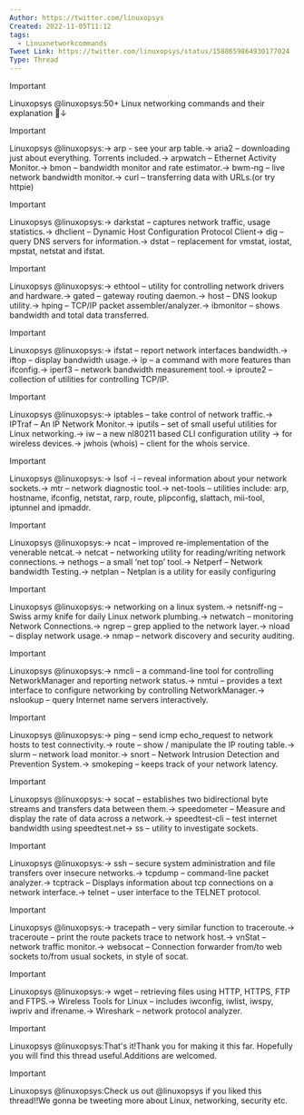 ```yaml
---
Author: https://twitter.com/linuxopsys
Created: 2022-11-05T11:12
tags:
  - Linuxnetworkcommands
Tweet Link: https://twitter.com/linuxopsys/status/1588659864930177024
Type: Thread
---
```

> [!important]  
> Linuxopsys @linuxopsys:50+ Linux networking commands and their explanation 🧵↓  
  
> [!important]  
> Linuxopsys @linuxopsys:→ arp - see your arp table.→ aria2 – downloading just about everything. Torrents included.→ arpwatch – Ethernet Activity Monitor.→ bmon – bandwidth monitor and rate estimator.→ bwm-ng – live network bandwidth monitor.→ curl – transferring data with URLs.(or try httpie)  
  
> [!important]  
> Linuxopsys @linuxopsys:→ darkstat – captures network traffic, usage statistics.→ dhclient – Dynamic Host Configuration Protocol Client→ dig – query DNS servers for information.→ dstat – replacement for vmstat, iostat, mpstat, netstat and ifstat.  
  
> [!important]  
> Linuxopsys @linuxopsys:→ ethtool – utility for controlling network drivers and hardware.→ gated – gateway routing daemon.→ host – DNS lookup utility.→ hping – TCP/IP packet assembler/analyzer.→ ibmonitor – shows bandwidth and total data transferred.  
  
> [!important]  
> Linuxopsys @linuxopsys:→ ifstat – report network interfaces bandwidth.→ iftop – display bandwidth usage.→ ip – a command with more features than ifconfig.→ iperf3 – network bandwidth measurement tool.→ iproute2 – collection of utilities for controlling TCP/IP.  
  
> [!important]  
> Linuxopsys @linuxopsys:→ iptables – take control of network traffic.→ IPTraf – An IP Network Monitor.→ iputils – set of small useful utilities for Linux networking.→ iw – a new nl80211 based CLI configuration utility → for wireless devices.→ jwhois (whois) – client for the whois service.  
  
> [!important]  
> Linuxopsys @linuxopsys:→ lsof -i – reveal information about your network sockets.→ mtr – network diagnostic tool.→ net-tools – utilities include: arp, hostname, ifconfig, netstat, rarp, route, plipconfig, slattach, mii-tool, iptunnel and ipmaddr.  
  
> [!important]  
> Linuxopsys @linuxopsys:→ ncat – improved re-implementation of the venerable netcat.→ netcat – networking utility for reading/writing network connections.→ nethogs – a small ‘net top’ tool.→ Netperf – Network bandwidth Testing.→ netplan – Netplan is a utility for easily configuring  
  
> [!important]  
> Linuxopsys @linuxopsys:→ networking on a linux system.→ netsniff-ng – Swiss army knife for daily Linux network plumbing.→ netwatch – monitoring Network Connections.→ ngrep – grep applied to the network layer.→ nload – display network usage.→ nmap – network discovery and security auditing.  
  
> [!important]  
> Linuxopsys @linuxopsys:→ nmcli – a command-line tool for controlling NetworkManager and reporting network status.→ nmtui – provides a text interface to configure networking by controlling NetworkManager.→ nslookup – query Internet name servers interactively.  
  
> [!important]  
> Linuxopsys @linuxopsys:→ ping – send icmp echo_request to network hosts to test connectivity.→ route – show / manipulate the IP routing table.→ slurm – network load monitor.→ snort – Network Intrusion Detection and Prevention System.→ smokeping – keeps track of your network latency.  
  
> [!important]  
> Linuxopsys @linuxopsys:→ socat – establishes two bidirectional byte streams and transfers data between them.→ speedometer – Measure and display the rate of data across a network.→ speedtest-cli – test internet bandwidth using speedtest.net→ ss – utility to investigate sockets.  
  
> [!important]  
> Linuxopsys @linuxopsys:→ ssh – secure system administration and file transfers over insecure networks.→ tcpdump – command-line packet analyzer.→ tcptrack – Displays information about tcp connections on a network interface.→ telnet – user interface to the TELNET protocol.  
  
> [!important]  
> Linuxopsys @linuxopsys:→ tracepath – very similar function to traceroute.→ traceroute – print the route packets trace to network host.→ vnStat – network traffic monitor.→ websocat – Connection forwarder from/to web sockets to/from usual sockets, in style of socat.  
  
> [!important]  
> Linuxopsys @linuxopsys:→ wget – retrieving files using HTTP, HTTPS, FTP and FTPS.→ Wireless Tools for Linux – includes iwconfig, iwlist, iwspy, iwpriv and ifrename.→ Wireshark – network protocol analyzer.  
  
> [!important]  
> Linuxopsys @linuxopsys:That's it!Thank you for making it this far. Hopefully you will find this thread useful.Additions are welcomed.  
  
> [!important]  
> Linuxopsys @linuxopsys:Check us out @linuxopsys if you liked this thread!!We gonna be tweeting more about Linux, networking, security etc.